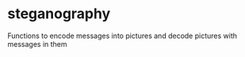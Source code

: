 # steganography
Functions to encode messages into pictures and decode pictures with messages in them
